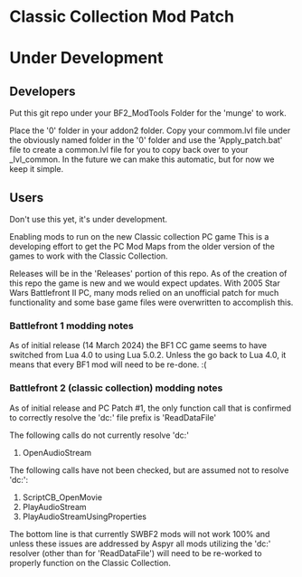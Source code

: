 # Classic Collection Mod Patch

# Under Development

## Developers
Put this git repo under your BF2_ModTools Folder for the 'munge' to work.

Place the '0' folder in your addon2 folder.
Copy your commom.lvl file under the obviously named folder in the '0' folder and use the 'Apply_patch.bat' file
to create a common.lvl file for you to copy back over to your _lvl_common.
In the future we can make this automatic, but for now we keep it simple.


## Users
Don't use this yet, it's under development.

Enabling mods to run on the new Classic collection PC game
This is a developing effort to get the  PC Mod Maps from the older version of the games to work with the Classic Collection.

Releases will be in the 'Releases' portion of this repo.
As of the creation of this repo the game is new and we would expect updates.
With 2005 Star Wars Battlefront II PC, many mods relied on an unofficial patch for much functionality and some base game files were overwritten to accomplish this.


### Battlefront 1 modding notes
As of initial release (14 March 2024) the BF1 CC game seems to have switched from Lua 4.0 to using Lua 5.0.2. Unless the go back to Lua 4.0, it means that every BF1 mod will need to be re-done. :(

### Battlefront 2 (classic collection) modding notes
As of initial release and PC Patch #1, the only function call that is confirmed to correctly resolve the 'dc:' file prefix is 'ReadDataFile'

The following calls do not currently resolve 'dc:'
1. OpenAudioStream

The following calls have not been checked, but are assumed not to resolve 'dc:':
1. ScriptCB_OpenMovie
1. PlayAudioStream
1. PlayAudioStreamUsingProperties

The bottom line is that currently SWBF2 mods will not work 100% and unless these issues are addressed by Aspyr all mods utilizing the 'dc:' resolver (other than for 'ReadDataFile') will need to be re-worked to properly function on the Classic Collection.